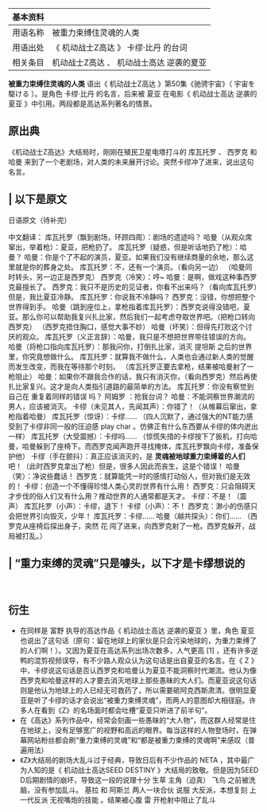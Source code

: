 |  **基本资料**  ||
|---|---|
|用语名称  |  被重力束缚住灵魂的人类   |
|用语出处  |  《  机动战士Z高达  》  卡缪·比丹  的台词   |
|相关条目  |  机动战士Z高达  、  机动战士高达 逆袭的夏亚   |
  
  
**被重力束缚住灵魂的人类** 语出《  机动战士Z高达  》第50集《驰骋宇宙》（  宇宙を駆ける  ）。是角色  卡缪·比丹  的名言，后来被  夏亚
在电影《  机动战士高达 逆袭的夏亚  》中引用。两段都是高达系列著名的情景。

##  原出典

《机动战士Z高达》大结局时，刚刚在殖民卫星电塔打斗的  库瓦托罗  、  西罗克  和  哈曼
来到了一个老剧场，对人类的未来展开讨论。突然卡缪冲了进来，说出这句名言。

|  以下是原文  
---  
日语原文（待补完） </br>

中文翻译：  库瓦托罗（飘到剧场，环顾四周）：剧场的遗迹吗？  哈曼（从观众席窜出，举着枪）：夏亚，把枪扔了。  库瓦托罗（疑惑，但是听话地扔了枪）：哈曼？
哈曼：你是个了不起的演员，夏亚。如果我们没有继续商量的余地，那么这里就是你的葬身之处。  库瓦托罗：不，还有一个演员。（看向另一边）
（哈曼同时转头，另一边正是西罗克）  西罗克（冷笑）：哼~  哈曼：是啊，做戏这种事西罗克最擅长了。
西罗克：我只不是历史的见证者，你看不出来吗？（看向库瓦托罗）但是，我比夏亚冷静。  库瓦托罗：你说我不冷静吗？  西罗克：没错，你想把整个世界得到手。
哈曼（跳到座位上，拿枪指着库瓦托罗）：西罗克说得没错吧，夏亚。那么你可以帮助我复兴扎比家，然后我们一起考虑夺取世界吧。（把枪口转向西罗克）
（西罗克捂住胸口，感觉大事不妙）  哈曼（坏笑）：但得先打败这个讨厌的观众。  库瓦托罗（义正言辞）：哈曼，我只是不想把世界带往错误的方向。
哈曼（将枪口指向库瓦托罗）：那我问你，打倒扎比家，消灭  提坦斯  之后的世界里，你究竟想做什么。
库瓦托罗：就算我不做什么，人类也会通过新人类的觉醒而发生改变，而我在等待那个时刻。  （库瓦托罗正要去拿枪，结果被哈曼射了一枪阻止）
哈曼：如果你不跟我合作的话，我只有消灭你，（看向西罗克）然后再使扎比家复兴。这才是向人类指引道路的最简单的方法。  库瓦托罗：你没有察觉到自己在
重复着同样的错误  吗？  阿姆罗  ：抢我台词？  哈曼：不能洞察世界潮流的男人，应该被消灭。
卡缪（未见其人，先闻其声）：你错了！（从帷幕后窜出，拿枪指着哈曼）  库瓦托罗（惊讶）：卡缪……
（四人沉默了，通过强大的NT能力感受到了卡缪非同一般的压迫感  play char  。仿佛正有什么东西要从卡缪的体内迸出一样）
库瓦托罗（大受震撼）：卡缪吗……  （惊慌失措的卡缪按下了扳机，打向哈曼，哈曼躲到了座椅下。而西罗克闻声跑开寻找掩体，库瓦托罗飘向卡缪，准备保护他）
卡缪（手在颤抖）：真正应该消灭的，是 **灵魂被地球重力束缚着的人们** 吧！（此时西罗克拿出了枪）但是，很多人因此而丧生，这是个错误！
哈曼（笑）：净说些蠢话！  西罗克：就算能凭一时的感情打动俗人，但对我们是无效的！  卡缪：创造一个不懂得珍惜人类心灵的世界有什么用！
西罗克：只会阻碍天才步伐的俗人们又有什么用？推动世界的人通常都是天才。  卡缪：不是！（震声）  库瓦托罗（小声）：卡缪，退下！  卡缪（小声）：不！
西罗克：渺小的伤感只会把世界引向毁灭，少年！  库瓦托罗：卡缪……  哈曼（越共探头）：你们……  （西罗克从座椅后探出身子，突然  花
闯了进来，向西罗克射了一枪。西罗克躲开，战局被打乱。） </br>

|  “重力束缚的灵魂”只是噱头，以下才是卡缪想说的  
---  
</br>  
  
##  衍生

  * 在同样是  富野  执导的高达作品《  机动战士高达 逆袭的夏亚  》里，角色  夏亚  也说出了这句话（原句：留在地球上的家伙是只会污染地球的，为重力束缚了的人们啊！）。又因为夏亚在高达系列出场次数多，人气更高  [1]  ，还有许多逆鸭的混剪视频误导，有不少路人观众认为这句话是出自夏亚的名言。在《  Z  》中，卡缪说这句话是否认西罗克和哈曼认为夏亚不能洞察时代潮流。他认为像西罗克和哈曼这样的人才要去消灭地球上那些愚昧的大人们。而夏亚说这句话则是他认为地球上的人已经无可救药了，所以需要砸阿克西斯肃清。很明显夏亚是听了卡缪的话才会说出“被重力束缚灵魂”，而两人的意图却大相径庭。许多人在看到《Z》的名场面时都会吐槽“夏亚只听进了前半句”。 
  * 在《高达》系列作品中，经常会刻画一些愚昧的“大人物”，而这群人经常是住在地球上，没有足够宽广的视野和高远的眼界。每当这样的人物登场时，在弹幕网站粉丝都会刷“重力束缚的灵魂”和“都是被重力束缚的灵魂啊”来感叹（普遍用法） 
  * 《Z》大结局的剧场大乱斗过于经典，导致日后有不少作品的  NETA  ，其中最广为人知的是《  机动战士高达SEED DESTINY  》大结局的致敬。但是因为SEED D后期剧情的崩坏，导致这一段的说理十分  生草  主角（迫真）  飞鸟  之前被洗脑，没有参加乱斗。  基拉  和  阿斯兰  两人一块合伙  说服  大反派，本想复刻  上一代反派  无视嘴炮的技能  。结果被心腹  雷  开枪射中阻止了乱斗 

  